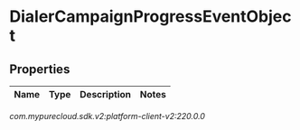 # DialerCampaignProgressEventObject


## Properties

| Name | Type | Description | Notes |
| ------------ | ------------- | ------------- | ------------- |




_com.mypurecloud.sdk.v2:platform-client-v2:220.0.0_
